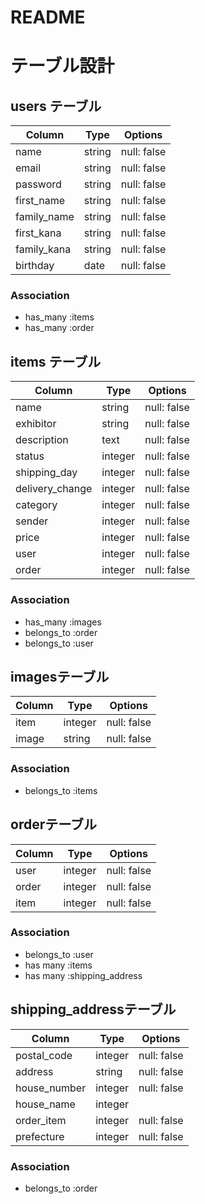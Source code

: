 # README

# テーブル設計


## users テーブル

| Column         | Type   | Options     |
| -------------- | ------ | ----------- |
| name           | string | null: false |
| email          | string | null: false |
| password       | string | null: false |
| first_name     | string | null: false |
| family_name    | string | null: false |
| first_kana     | string | null: false |
| family_kana    | string | null: false |
| birthday       | date   | null: false |

### Association

- has_many :items
- has_many :order


## items テーブル

| Column          | Type     | Options     |
| --------------- | -------- | ----------- |
| name            | string   | null: false |
| exhibitor       | string   | null: false |
| description     | text     | null: false |
| status          | integer  | null: false |
| shipping_day    | integer  | null: false |
| delivery_change | integer  | null: false |
| category        | integer  | null: false |
| sender          | integer  | null: false |
| price           | integer  | null: false |
| user            | integer  | null: false |
| order           | integer  | null: false |

### Association


- has_many :images
- belongs_to :order
- belongs_to :user


##  imagesテーブル

| Column          | Type       | Options     |
| --------------- | ---------- | ----------- |
| item            | integer    | null: false |
| image           | string     | null: false |

### Association

- belongs_to :items


##  orderテーブル

| Column           | Type       | Options     |
| ---------------- | ---------- | ----------- |
| user             | integer    | null: false |
| order            | integer    | null: false |
| item             | integer    | null: false |

### Association

- belongs_to :user
- has many :items
- has many :shipping_address


##  shipping_addressテーブル

| Column           | Type       | Options     |
| ---------------- | ---------- | ----------- |
| postal_code      | integer    | null: false |
| address          | string     | null: false |
| house_number     | integer    | null: false |
| house_name       | integer    |             |
| order_item       | integer    | null: false |
| prefecture       | integer    | null: false |

### Association

- belongs_to :order
